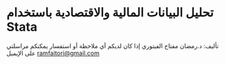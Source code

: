 # تحليل البيانات المالية والاقتصادية باستخدام Stata
تأليف: د.رمضان مفتاح الفيتوري 
إذا كان لديكم أي ملاحظة أو استفسار يمكنكم مراسلتي على الإيميل
ramfaitori@gmail.com
